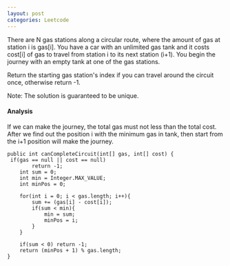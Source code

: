 ```yaml
---
layout: post
categories: Leetcode
---
```


There are N gas stations along a circular route, where the amount of gas at station i is gas[i].
You have a car with an unlimited gas tank and it costs cost[i] of gas to travel from station i to 
its next station (i+1). You begin the journey with an empty tank at one of the gas stations.

Return the starting gas station's index if you can travel around the circuit once, otherwise return -1.

Note:
The solution is guaranteed to be unique. 

#### Analysis

If we can make the journey, the total gas must not less than the total cost. After we find out 
the position i with the minimum gas in tank, then start from the i+1 position will make the journey.

```
public int canCompleteCircuit(int[] gas, int[] cost) {
 if(gas == null || cost == null) 
        return -1;
    int sum = 0;
    int min = Integer.MAX_VALUE; 
    int minPos = 0;

    for(int i = 0; i < gas.length; i++){
        sum += (gas[i] - cost[i]);
        if(sum < min){
            min = sum;
            minPos = i;
        }
    }
    
    if(sum < 0) return -1;
    return (minPos + 1) % gas.length;
}                              
```
